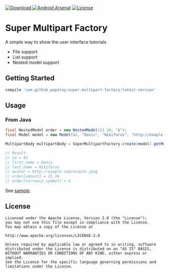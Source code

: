 [![Download](https://api.bintray.com/packages/popalay/maven/SuperMultipartFactory/images/download.svg) ](https://bintray.com/popalay/maven/SuperMultipartFactory/_latestVersion)
[![Android Arsenal](https://img.shields.io/badge/Android%20Arsenal-SuperMultipartFactory-brightgreen.svg?style=flat)](https://android-arsenal.com/details/1/5266)
[![License](https://img.shields.io/badge/license-Apache--2.0-green.svg)](https://github.com/Popalay/SuperMultipartFactory/master/LICENSE)

# Super Multipart Factory

A simple way to show the user interface tutorials
* File support
* List support
* Nested model support

## Getting Started

```groovy
compile 'com.github.popalay:super-multipart-factory:latest-version'
```
## Usage

### From Java

```java
final NestedModel order = new NestedModel(21.34, "$");
final Model model = new Model(42, "Denis", "Nikiforov", "http://exaple.com/exaple.jpeg", order);

MultipartBody multipartBody = SuperMultipartFactory.create(model).getMultipartBody();

// Result:
// id = 42
// first_name = Denis
// last_name = Nikiforov
// avatar = http://exaple.com/exaple.jpeg
// order[amount] = 21.34
// order[currency_symbol] = $
```

See [sample](sample/src/main/java/com/github/popalay/sample/MainActivity.java).

License
-----

	Licensed under the Apache License, Version 2.0 (the "License");
	you may not use this file except in compliance with the License.
	You may obtain a copy of the License at

	http://www.apache.org/licenses/LICENSE-2.0

	Unless required by applicable law or agreed to in writing, software
	distributed under the License is distributed on an "AS IS" BASIS,
	WITHOUT WARRANTIES OR CONDITIONS OF ANY KIND, either express or implied.
	See the License for the specific language governing permissions and
	limitations under the License.
